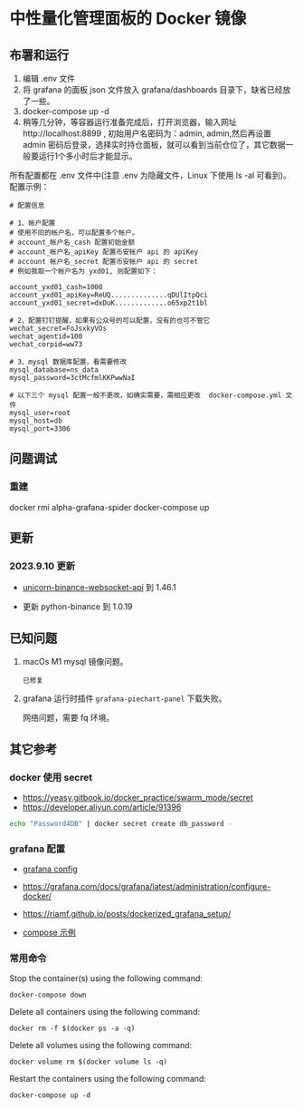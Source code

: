 # 中性量化管理面板的 Docker 镜像

## 布署和运行

1. 编辑 .env 文件
2. 将 grafana 的面板 json 文件放入 grafana/dashboards 目录下，缺省已经放了一些。
3. docker-compose up -d 
4. 稍等几分钟，等容器运行准备完成后，打开浏览器，输入网址 http://localhost:8899 , 初始用户名密码为：admin, admin,然后再设置 admin 密码后登录，选择实时持仓面板，就可以看到当前仓位了，其它数据一般要运行1个多小时后才能显示。

所有配置都在 .env 文件中(注意 .env 为隐藏文件，Linux 下使用 ls -al 可看到)。配置示例：
```
# 配置信息

# 1、帐户配置
# 使用不同的帐户名，可以配置多个帐户。 
# account_帐户名_cash 配置初始金额
# account_帐户名_apiKey 配置币安帐户 api 的 apiKey
# account 帐户名_secret 配置币安帐户 api 的 secret
# 例如我取一个帐户名为 yxd01, 则配置如下：

account_yxd01_cash=1000
account_yxd01_apiKey=ReUQ..............qDUlItpQci
account_yxd01_secret=dxDuK.............o65xp2t1bl

# 2、配置钉钉提醒，如果有公众号的可以配置，没有的也可不管它
wechat_secret=FoJsxkyVOs
wechat_agentid=100
wechat_corpid=ww73

# 3、mysql 数据库配置，看需要修改
mysql_database=ns_data
mysql_password=3ctMcfmlKKPwwNaI

# 以下三个 mysql 配置一般不更改，如确实需要，需相应更改  docker-compose.yml 文件
mysql_user=root  
mysql_host=db    
mysql_port=3306
```

## 问题调试

### 重建 

docker rmi alpha-grafana-spider 
docker-compose up


## 更新

### 2023.9.10 更新 

* [unicorn-binance-websocket-api](https://github.com/LUCIT-Systems-and-Development/unicorn-binance-websocket-api) 到 1.46.1

* 更新 python-binance 到 1.0.19

## 已知问题

1. macOs M1 mysql 镜像问题。

   ~~~在 `docker-compose.yml` 中加入  `platform: linux/amd64`~~~
   已修复

2. grafana 运行时插件 `grafana-piechart-panel` 下载失败。
   
    网络问题，需要 fq 环境。

## 其它参考

### docker 使用 secret
* https://yeasy.gitbook.io/docker_practice/swarm_mode/secret
* https://developer.aliyun.com/article/91396
```bash
echo "Password4DB" | docker secret create db_password -
```

### grafana 配置

* [grafana config](https://github.com/cirocosta/sample-grafana)

* https://grafana.com/docs/grafana/latest/administration/configure-docker/

* https://riamf.github.io/posts/dockerized_grafana_setup/

* [compose 示例](https://github.com/docker/awesome-compose)

### 常用命令

Stop the container(s) using the following command:

`docker-compose down`

Delete all containers using the following command:

`docker rm -f $(docker ps -a -q)`

 Delete all volumes using the following command:

`docker volume rm $(docker volume ls -q)`

 Restart the containers using the following command:

`docker-compose up -d`